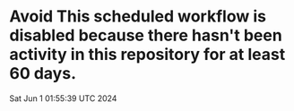 # Avoid This scheduled workflow is disabled because there hasn't been activity in this repository for at least 60 days.
Sat Jun  1 01:55:39 UTC 2024
